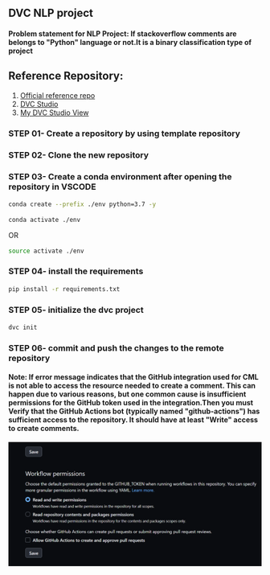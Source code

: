 ## DVC NLP project 
#### Problem statement for NLP Project: If stackoverflow comments are belongs to "Python" language or not.It is a binary classification type of project

## Reference Repository:

1. [Official reference repo](https://github.com/iterative/example-get-started)
2. [DVC Studio](https://studio.iterative.ai/)
3. [My DVC Studio View](https://studio.iterative.ai/user/shivpalSW/projects/DVC-NLP-Simple-usecase-2athy60zhk)

### STEP 01- Create a repository by using template repository

### STEP 02- Clone the new repository

### STEP 03- Create a conda environment after opening the repository in VSCODE

```bash
conda create --prefix ./env python=3.7 -y
```

```bash
conda activate ./env
```
OR
```bash
source activate ./env
```

### STEP 04- install the requirements
```bash
pip install -r requirements.txt
```

### STEP 05- initialize the dvc project
```bash
dvc init
```

### STEP 06- commit and push the changes to the remote repository

#### Note: If error message indicates that the GitHub integration used for CML is not able to access the resource needed to create a comment. This can happen due to various reasons, but one common cause is insufficient permissions for the GitHub token used in the integration.Then you must Verify that the GitHub Actions bot (typically named "github-actions") has sufficient access to the repository. It should have at least "Write" access to create comments.
![settings page screenshot](image.png)